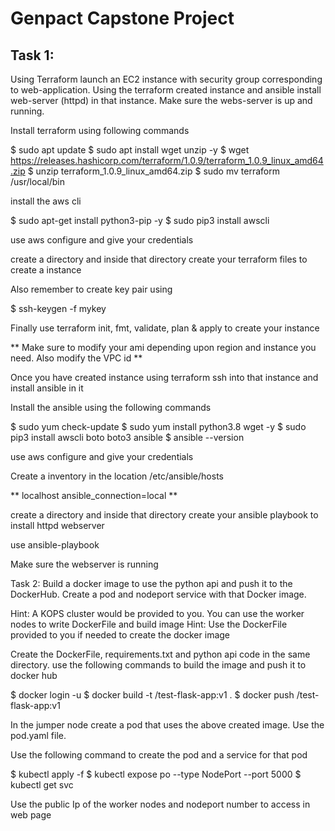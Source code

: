 # Genpact Capstone Project

## Task 1:
Using Terraform launch an EC2 instance with security group corresponding to web-application. Using the terraform created instance and ansible install web-server (httpd) in that instance. Make sure the webs-server is up and running.

Install terraform using following commands

$ sudo apt update
$ sudo apt install wget unzip -y
$ wget https://releases.hashicorp.com/terraform/1.0.9/terraform_1.0.9_linux_amd64.zip
$ unzip terraform_1.0.9_linux_amd64.zip
$ sudo mv terraform /usr/local/bin

install the aws cli

$ sudo apt-get install python3-pip -y
$ sudo pip3 install awscli 

use aws configure and give your credentials

create a directory and inside that directory create your terraform files to create a instance

Also remember to create key pair using 

$ ssh-keygen -f mykey

Finally use terraform init, fmt, validate, plan & apply to create your instance

** Make sure to modify your ami depending upon region and instance you need. Also modify the VPC id **

Once you have created instance using terraform ssh into that instance and install ansible in it

Install the ansible using the following commands

$ sudo yum check-update
$ sudo yum install python3.8 wget -y
$ sudo pip3 install awscli boto boto3 ansible
$ ansible --version

use aws configure and give your credentials

Create a inventory in the location /etc/ansible/hosts

** localhost ansible_connection=local **

create a directory and inside that directory create your ansible playbook to install httpd webserver

use ansible-playbook <playbook name.yaml> 
  
Make sure the webserver is running
  
Task 2:
Build a docker image to use the python api and push it to the DockerHub. Create a pod and nodeport service with that Docker image.
  
  Hint: A KOPS cluster would be provided to you. You can use the worker nodes to write DockerFile and build image
  Hint: Use the DockerFile provided to you if needed to create the docker image
 
Create the DockerFile, requirements.txt and python api code in the same directory. use the following commands to build the image and push it to docker hub
  
$ docker login -u <username>
$ docker build -t <username>/test-flask-app:v1 . 
$ docker push <username>/test-flask-app:v1

In the jumper node create a pod that uses the above created image. Use the pod.yaml file.
  
Use the following command to create the pod and a service for that pod
  
$ kubectl apply -f <pod name.yaml>
$ kubectl expose po <pod name> --type NodePort --port 5000
$ kubectl get svc

Use the public Ip of the worker nodes and nodeport number to access in web page
                      
 
  






